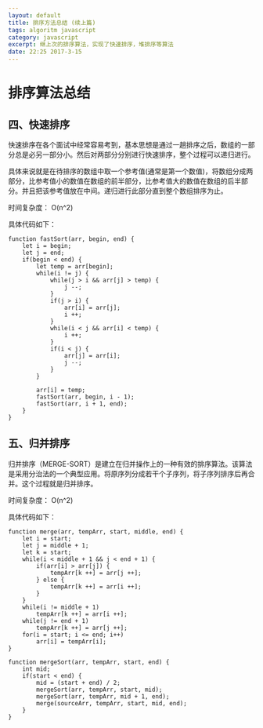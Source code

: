 ```yaml
---
layout: default
title: 排序方法总结 (续上篇)
tags: algoritm javascript
category: javascript
excerpt: 继上次的排序算法，实现了快速排序，堆排序等算法
date: 22:25 2017-3-15
---
```


# 排序算法总结

## 四、快速排序

快速排序在各个面试中经常容易考到，基本思想是通过一趟排序之后，数组的一部分总是必另一部分小。然后对两部分分别进行快速排序，整个过程可以递归进行。

具体来说就是在待排序的数组中取一个参考值(通常是第一个数值)，将数组分成两部分，比参考值小的数值在数组的前半部分，比参考值大的数值在数组的后半部分。并且把该参考值放在中间。递归进行此部分直到整个数组排序为止。

时间复杂度： O(n^2)

具体代码如下：

```
function fastSort(arr, begin, end) {
    let i = begin;
    let j = end;
    if(begin < end) {
        let temp = arr[begin];
        while(i != j) {
            while(j > i && arr[j] > temp) {
                j --;
            }
            if(j > i) {
                arr[i] = arr[j];
                i ++;
            }
            while(i < j && arr[i] < temp) {
                i ++;
            }
            if(i < j) {
                arr[j] = arr[i];
                j --;
            }
        }
        
        arr[i] = temp;
        fastSort(arr, begin, i - 1);
        fastSort(arr, i + 1, end);
    }
}
```

## 五、归并排序

归并排序（MERGE-SORT）是建立在归并操作上的一种有效的排序算法。该算法是采用分治法的一个典型应用。将原序列分成若干个子序列，将子序列排序后再合并。这个过程就是归并排序。

时间复杂度： O(n^2)

具体代码如下：

```
function merge(arr, tempArr, start, middle, end) {
    let i = start;
    let j = middle + 1;
    let k = start;
    while(i < middle + 1 && j < end + 1) {
        if(arr[i] > arr[j]) {
            tempArr[k ++] = arr[j ++];
        } else {
            tempArr[k ++] = arr[i ++];
        }
    }
    while(i != middle + 1)
        tempArr[k ++] = arr[i ++];
    while(j != end + 1)
        tempArr[k ++] = arr[j ++];
    for(i = start; i <= end; i++)
        arr[i] = tempArr[i];
}

function mergeSort(arr, tempArr, start, end) {
    int mid;
    if(start < end) {
        mid = (start + end) / 2;
        mergeSort(arr, tempArr, start, mid);
        mergeSort(arr, tempArr, mid + 1, end);
        merge(sourceArr, tempArr, start, mid, end);
    }
}
```